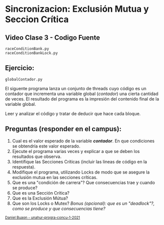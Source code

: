 # Sincronizacion: Exclusión Mutua y Seccion Crítica

## Video Clase 3 - Codigo Fuente
```
raceConditionBank.py
raceConditionBankLock.py
```

## Ejercicio:

```
globalContador.py
```
El siguente programa lanza un conjunto de threads cuyo código es un contador que incrementa una variable global (*contador*) una cierta cantidad de veces. El resultado del programa es la impresión del contenido final de la variable global.

Leer y analizar el código y tratar de deducir que hace cada bloque.

## Preguntas (responder en el campus):

1. Cual es el valor esperado de la variable ***contador***. En que condiciones se obtendría este valor esperado.
2. Ejecute el programa varias veces y explicar a que se deben los resultados que observa.
3. Identifique las Secciones Críticas (incluir las lineas de código en la respuesta).
4. Modifique el programa, utilizando Locks de modo que se asegure la exclusión mutua en las secciones críticas.
5. Que es una "condición de carrera"? Que consecuencias trae y cuando se produce?
6. Que es una Sección Crítica? 
7. Que es la Exclusión Mútua?
8. Que son los Locks o Mutex? *Bonus (opcional): que es un "deadlock"?, como se produce y que consecuencias tiene?*


<sub>[Daniel Buaon - unahur-progra-concu-1-2021](https://github.com/unahur-progra-concu-1-2021)</sub>
